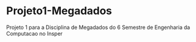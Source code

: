 # Projeto1-Megadados
Projeto 1 para a Disciplina de Megadados do 6 Semestre de Engenharia da Computacao no Insper
